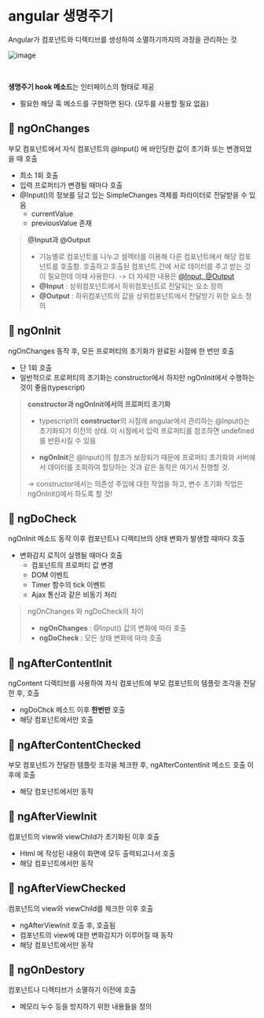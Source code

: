 # angular 생명주기

Angular가 컴포넌트와 디렉티브를 생성하여 소멸하기까지의 과정을 관리하는 것

![image](https://user-images.githubusercontent.com/44856614/104430192-b8ac0200-55c9-11eb-8fd8-b8883a35dc1f.png)

<br/>

**생명주기 hook 메소드**는 인터페이스의 형태로 제공 

- 필요한 해당 훅 메소드를 구현하면 된다. (모두를 사용할 필요 없음)

## :green_apple: ngOnChanges

부모 컴포넌트에서 자식 컴포넌트의 @Input() 에 바인딩한 값이 초기화 또는 변경되었을 때 호출

- 최소 1회 호출
- 입력 프로퍼티가 변경될 때마다 호출
- @Input()의 정보를 담고 있는 SimpleChanges 객체를 파라미터로 전달받을 수 있음
  - currentValue
  - previousValue 존재

> **@Input과 @Output**
>
> - 기능별로 컴포넌트를 나누고 셀렉터를 이용해 다른 컴포넌트에서 해당 컴포넌트를 호출함. 호출하고 호출된 컴포넌트 간에 서로 데이터를 주고 받는 것이 필요한데 이때 사용한다. 
>   -> 더 자세한 내용은 [@Input, @Output](https://github.com/gpwltl/TIL/blob/master/Angular/%40input%40output.md)
> - **@Input** : 상위컴포넌트에서 하위컴포넌트로 전달되는 요소 정의
> - **@Output** : 하위컴포넌트의 값을 상위컴포넌트에서 전달받기 위한 요소 정의 



## :green_apple: ngOnInit

ngOnChanges 동작 후, 모든 프로퍼티의 초기화가 완료된 시점에 한 번만 호출

- 단 1회 호출
- 일반적으로 프로퍼티의 초기화는 constructor에서 하지만 ngOnInit에서 수행하는 것이 좋음(typescript)

> **constructor과 ngOnInit에서의 프로퍼티 초기화**
>
> - typescript의 **constructor**의 시점에 angular에서 관리하는 @Input()는 초기화되기 이전의 상태. 이 시점에서 입력 프로퍼티를 참조하면 undefined를 반환시킬 수 있음
>
> - **ngOnInit**은 @Input()의 참조가 보장되기 때문에 프로퍼티 초기화와 서버에서 데이터를 조회하여 할당하는 것과 같은 동작은 여기서 진행할 것.
>
> -> constructor에서는 의존성 주입에 대한 작업을 하고, 변수 초기화 작업은 ngOnInit()에서 하도록 할 것!



## :green_apple: ngDoCheck

ngOnInit 메소드 동작 이후 컴포넌트나 디렉티브의 상태 변화가 발생할 때마다 호출

- 변화감지 로직이 실행될 때마다 호출
  - 컴포넌트의 프로퍼티 값 변경
  - DOM 이벤트
  - Timer 함수의 tick 이벤트
  - Ajax 통신과 같은 비동기 처리

> ngOnChanges 와 ngDoCheck의 차이
>
> - **ngOnChanges** : @Input() 값의 변화에 따라 호출
> - **ngDoCheck** : 모든 상태 변화에 따라 호출



## :green_apple: ngAfterContentInit

ngContent 디렉티브를 사용하여 자식 컴포넌트에 부모 컴포넌트의 템플릿 조각을 전달한 후, 호출

- ngDoChck 메소드 이후 **한번만** 호출
- 해당 컴포넌트에서만 호출



## :green_apple: ngAfterContentChecked

부모 컴포넌트가 전달한 템플릿 조각을 체크한 후, ngAfterContentInit 메소드 호출 이후에 호출

- 해당 컴포넌트에서만 동작



## :green_apple: ngAfterViewInit

컴포넌트의 view와 viewChild가 초기화된 이후 호출

- Html 에 작성된 내용이 화면에 모두 출력되고나서 호출
- 해당 컴포넌트에서만 동작



## :green_apple: ngAfterViewChecked

컴포넌트의 view와 viewChild를 체크한 이후 호출

- ngAfterViewInit 호출 후, 호출됨
- 컴포넌트의 view에 대한 변화감지가 이루어질 때 동작
- 해당 컴포넌트에서만 동작



## :green_apple: ngOnDestory

컴포넌트나 디렉티브가 소멸하기 이전에 호출

- 메모리 누수 등을 방지하기 위한 내용들을 정의